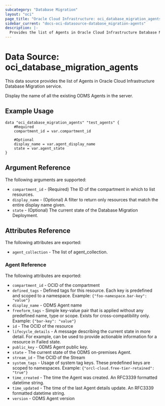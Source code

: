 ```yaml
---
subcategory: "Database Migration"
layout: "oci"
page_title: "Oracle Cloud Infrastructure: oci_database_migration_agents"
sidebar_current: "docs-oci-datasource-database_migration-agents"
description: |-
  Provides the list of Agents in Oracle Cloud Infrastructure Database Migration service
---
```


# Data Source: oci_database_migration_agents
This data source provides the list of Agents in Oracle Cloud Infrastructure Database Migration service.

Display the name of all the existing ODMS Agents in the server.

## Example Usage

```hcl
data "oci_database_migration_agents" "test_agents" {
	#Required
	compartment_id = var.compartment_id

	#Optional
	display_name = var.agent_display_name
	state = var.agent_state
}
```

## Argument Reference

The following arguments are supported:

* `compartment_id` - (Required) The ID of the compartment in which to list resources. 
* `display_name` - (Optional) A filter to return only resources that match the entire display name given. 
* `state` - (Optional) The current state of the Database Migration Deployment. 


## Attributes Reference

The following attributes are exported:

* `agent_collection` - The list of agent_collection.

### Agent Reference

The following attributes are exported:

* `compartment_id` - OCID of the compartment 
* `defined_tags` - Defined tags for this resource. Each key is predefined and scoped to a namespace. Example: `{"foo-namespace.bar-key": "value"}` 
* `display_name` - ODMS Agent name 
* `freeform_tags` - Simple key-value pair that is applied without any predefined name, type or scope. Exists for cross-compatibility only. Example: `{"bar-key": "value"}` 
* `id` - The OCID of the resource 
* `lifecycle_details` - A message describing the current state in more detail. For example, can be used to provide actionable information for a resource in Failed state. 
* `public_key` - ODMS Agent public key. 
* `state` - The current state of the ODMS on-premises Agent. 
* `stream_id` - The OCID of the Stream 
* `system_tags` - Usage of system tag keys. These predefined keys are scoped to namespaces. Example: `{"orcl-cloud.free-tier-retained": "true"}` 
* `time_created` - The time the Agent was created. An RFC3339 formatted datetime string. 
* `time_updated` - The time of the last Agent details update. An RFC3339 formatted datetime string. 
* `version` - ODMS Agent version 

